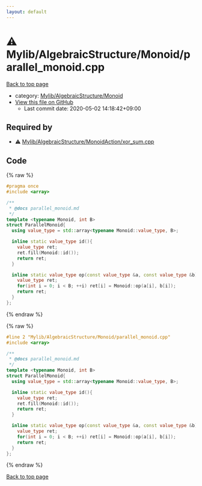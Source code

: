 ```yaml
---
layout: default
---
```


<!-- mathjax config similar to math.stackexchange -->
<script type="text/javascript" async
  src="https://cdnjs.cloudflare.com/ajax/libs/mathjax/2.7.5/MathJax.js?config=TeX-MML-AM_CHTML">
</script>
<script type="text/x-mathjax-config">
  MathJax.Hub.Config({
    TeX: { equationNumbers: { autoNumber: "AMS" }},
    tex2jax: {
      inlineMath: [ ['$','$'] ],
      processEscapes: true
    },
    "HTML-CSS": { matchFontHeight: false },
    displayAlign: "left",
    displayIndent: "2em"
  });
</script>

<script type="text/javascript" src="https://cdnjs.cloudflare.com/ajax/libs/jquery/3.4.1/jquery.min.js"></script>
<script src="https://cdn.jsdelivr.net/npm/jquery-balloon-js@1.1.2/jquery.balloon.min.js" integrity="sha256-ZEYs9VrgAeNuPvs15E39OsyOJaIkXEEt10fzxJ20+2I=" crossorigin="anonymous"></script>
<script type="text/javascript" src="../../../../assets/js/copy-button.js"></script>
<link rel="stylesheet" href="../../../../assets/css/copy-button.css" />


# :warning: Mylib/AlgebraicStructure/Monoid/parallel_monoid.cpp

<a href="../../../../index.html">Back to top page</a>

* category: <a href="../../../../index.html#b9ce8b1117f3871719e4d3859e7574c9">Mylib/AlgebraicStructure/Monoid</a>
* <a href="{{ site.github.repository_url }}/blob/master/Mylib/AlgebraicStructure/Monoid/parallel_monoid.cpp">View this file on GitHub</a>
    - Last commit date: 2020-05-02 14:18:42+09:00




## Required by

* :warning: <a href="../MonoidAction/xor_sum.cpp.html">Mylib/AlgebraicStructure/MonoidAction/xor_sum.cpp</a>


## Code

<a id="unbundled"></a>
{% raw %}
```cpp
#pragma once
#include <array>

/**
 * @docs parallel_monoid.md
 */
template <typename Monoid, int B>
struct ParallelMonoid{
  using value_type = std::array<typename Monoid::value_type, B>;

  inline static value_type id(){
    value_type ret;
    ret.fill(Monoid::id());
    return ret;
  }

  inline static value_type op(const value_type &a, const value_type &b){
    value_type ret;
    for(int i = 0; i < B; ++i) ret[i] = Monoid::op(a[i], b[i]);
    return ret;
  }
};

```
{% endraw %}

<a id="bundled"></a>
{% raw %}
```cpp
#line 2 "Mylib/AlgebraicStructure/Monoid/parallel_monoid.cpp"
#include <array>

/**
 * @docs parallel_monoid.md
 */
template <typename Monoid, int B>
struct ParallelMonoid{
  using value_type = std::array<typename Monoid::value_type, B>;

  inline static value_type id(){
    value_type ret;
    ret.fill(Monoid::id());
    return ret;
  }

  inline static value_type op(const value_type &a, const value_type &b){
    value_type ret;
    for(int i = 0; i < B; ++i) ret[i] = Monoid::op(a[i], b[i]);
    return ret;
  }
};

```
{% endraw %}

<a href="../../../../index.html">Back to top page</a>

